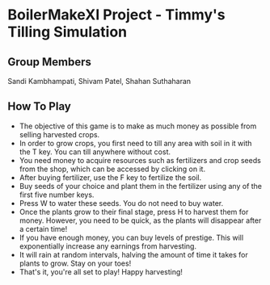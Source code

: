 # BoilerMakeXI Project - Timmy's Tilling Simulation

## Group Members

Sandi Kambhampati, Shivam Patel, Shahan Suthaharan

## How To Play

 - The objective of this game is to make as much money as possible from selling harvested crops.
 - In order to grow crops, you first need to till any area with soil in it with the T key. You can till anywhere without cost.
 - You need money to acquire resources such as fertilizers and crop seeds from the shop, which can be accessed by clicking on it.
 - After buying fertilizer, use the F key to fertilize the soil.
 - Buy seeds of your choice and plant them in the fertilizer using any of the first five number keys.
 - Press W to water these seeds. You do not need to buy water.
 - Once the plants grow to their final stage, press H to harvest them for money. However, you need to be quick, as the plants will disappear after a certain time!
 - If you have enough money, you can buy levels of prestige. This will exponentially increase any earnings from harvesting.
 - It will rain at random intervals, halving the amount of time it takes for plants to grow. Stay on your toes!
 - That's it, you're all set to play! Happy harvesting!

